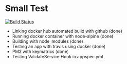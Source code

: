 # Small Test

[![Build Status](https://travis-ci.org/afrobambacar/small.svg?branch=master)](https://travis-ci.org/afrobambacar/small)

* Linking docker hub automated build with github (done)
* Running docker container with node-alpine (done)
* Building with node_modules (done)
* Testing an app with travis using docker (done)
* PM2 with keymatrics (done)
* Testing ValidateService Hook in appspec.yml
